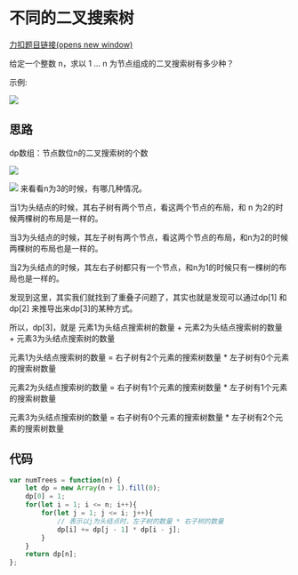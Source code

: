 # 不同的二叉搜索树

[力扣题目链接(opens new window)](https://leetcode.cn/problems/unique-binary-search-trees/)

给定一个整数 n，求以 1 ... n 为节点组成的二叉搜索树有多少种？

示例:

![](https://img-blog.csdnimg.cn/20210113161941835.png)

## 思路

dp数组：节点数位n的二叉搜索树的个数

![](https://cdn.jsdelivr.net/gh/Merlin218/image-storage/picGo/202207172145536.png)

![](https://cdn.jsdelivr.net/gh/Merlin218/image-storage/picGo/202207172219838.png)
来看看n为3的时候，有哪几种情况。

当1为头结点的时候，其右子树有两个节点，看这两个节点的布局，和 n 为2的时候两棵树的布局是一样的。

当3为头结点的时候，其左子树有两个节点，看这两个节点的布局，和n为2的时候两棵树的布局也是一样的。

当2为头结点的时候，其左右子树都只有一个节点，和n为1的时候只有一棵树的布局也是一样的。

发现到这里，其实我们就找到了重叠子问题了，其实也就是发现可以通过dp[1] 和 dp[2] 来推导出来dp[3]的某种方式。

所以，dp[3]，就是 元素1为头结点搜索树的数量 + 元素2为头结点搜索树的数量 + 元素3为头结点搜索树的数量

元素1为头结点搜索树的数量 = 右子树有2个元素的搜索树数量 * 左子树有0个元素的搜索树数量

元素2为头结点搜索树的数量 = 右子树有1个元素的搜索树数量 * 左子树有1个元素的搜索树数量

元素3为头结点搜索树的数量 = 右子树有0个元素的搜索树数量 * 左子树有2个元素的搜索树数量

## 代码

```js
var numTrees = function(n) {
    let dp = new Array(n + 1).fill(0);
    dp[0] = 1;
    for(let i = 1; i <= n; i++){
        for(let j = 1; j <= i; j++){
            // 表示以j为头结点时，左子树的数量 * 右子树的数量
            dp[i] += dp[j - 1] * dp[i - j];
        }
    }
    return dp[n];
};
```